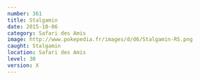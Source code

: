 ```yaml
---
number: 361
title: Stalgamin
date: 2015-10-06
category: Safari des Amis
image: http://www.pokepedia.fr/images/d/d6/Stalgamin-RS.png
caught: Stalgamin
location: Safari des Amis
level: 30
version: X
---
```

